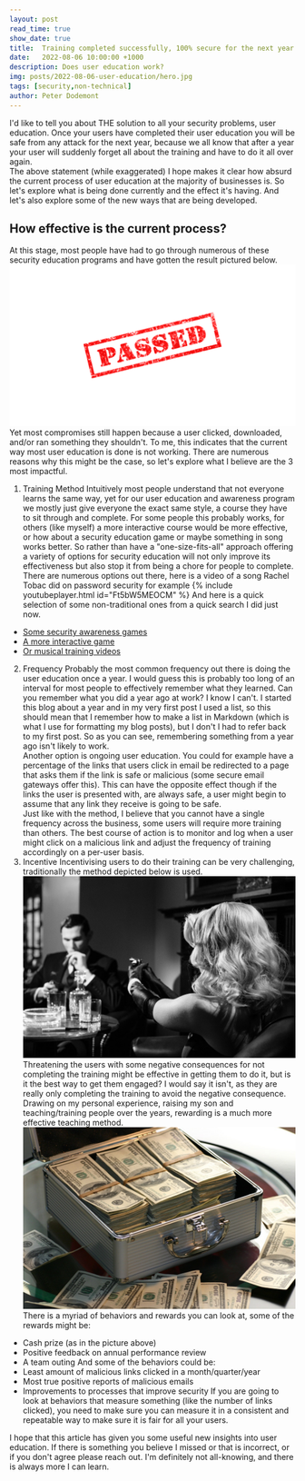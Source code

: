 ```yaml
---
layout: post
read_time: true
show_date: true
title:  Training completed successfully, 100% secure for the next year
date:   2022-08-06 10:00:00 +1000
description: Does user education work?
img: posts/2022-08-06-user-education/hero.jpg
tags: [security,non-technical]
author: Peter Dodemont
---
```

I'd like to tell you about THE solution to all your security problems, user education. Once your users have completed their user education you will be safe from any attack for the next year, because we all know that after a year your user will suddenly forget all about the training and have to do it all over again.  
The above statement (while exaggerated) I hope makes it clear how absurd the current process of user education at the majority of businesses is. So let's explore what is being done currently and the effect it's having. And let's also explore some of the new ways that are being developed.

## How effective is the current process?

At this stage, most people have had to go through numerous of these security education programs and have gotten the result pictured below.  
![Word passed in red in the form of a stamp](/assets/img/posts/2022-08-06-user-education/passed.png "Passed Stamp")  
Yet most compromises still happen because a user clicked, downloaded, and/or ran something they shouldn't. To me, this indicates that the current way most user education is done is not working. There are numerous reasons why this might be the case, so let's explore what I believe are the 3 most impactful. 
1. Training Method
Intuitively most people understand that not everyone learns the same way, yet for our user education and awareness program we mostly just give everyone the exact same style, a course they have to sit through and complete. For some people this probably works, for others (like myself) a more interactive course would be more effective, or how about a security education game or maybe something in song works better. So rather than have a "one-size-fits-all" approach offering a variety of options for security education will not only improve its effectiveness but also stop it from being a chore for people to complete.  
There are numerous options out there, here is a video of a song Rachel Tobac did on password security for example
{% include youtubeplayer.html id="Ft5bW5MEOCM" %}
And here is a quick selection of some non-traditional ones from a quick search I did just now.
- [Some security awareness games](https://www.cdse.edu/Training/Security-Awareness-Games/)
- [A more interactive game](https://teachprivacy.com/privacy-and-security-training-games/)
- [Or musical training videos](https://twitter.com/RachelTobac/status/1554444909993607170)
2. Frequency
Probably the most common frequency out there is doing the user education once a year. I would guess this is probably too long of an interval for most people to effectively remember what they learned. Can you remember what you did a year ago at work? I know I can't. I started this blog about a year and in my very first post I used a list, so this should mean that I remember how to make a list in Markdown (which is what I use for formatting my blog posts), but I don't I had to refer back to my first post. So as you can see, remembering something from a year ago isn't likely to work.  
Another option is ongoing user education. You could for example have a percentage of the links that users click in email be redirected to a page that asks them if the link is safe or malicious (some secure email gateways offer this). This can have the opposite effect though if the links the user is presented with, are always safe, a user might begin to assume that any link they receive is going to be safe.  
Just like with the method, I believe that you cannot have a single frequency across the business, some users will require more training than others. The best course of action is to monitor and log when a user might click on a malicious link and adjust the frequency of training accordingly on a per-user basis.
3. Incentive
Incentivising users to do their training can be very challenging, traditionally the method depicted below is used.  
![Woman with light hair pointing a gun at a man with dark hair across a table, in black and white](/assets/img/posts/2022-08-06-user-education/threat.jpg "Threat")  
Threatening the users with some negative consequences for not completing the training might be effective in getting them to do it, but is it the best way to get them engaged? I would say it isn't, as they are really only completing the training to avoid the negative consequence.  
Drawing on my personal experience, raising my son and teaching/training people over the years, rewarding is a much more effective teaching method.  
![Small metal money box full of cash in 3 neat stacks](/assets/img/posts/2022-08-06-user-education/reward.jpg "Reward")  
There is a myriad of behaviors and rewards you can look at, some of the rewards might be:
- Cash prize (as in the picture above)
- Positive feedback on annual performance review
- A team outing
And some of the behaviors could be:
- Least amount of malicious links clicked in a month/quarter/year
- Most true positive reports of malicious emails
- Improvements to processes that improve security
If you are going to look at behaviors that measure something (like the number of links clicked), you need to make sure you can measure it in a consistent and repeatable way to make sure it is fair for all your users.

I hope that this article has given you some useful new insights into user education. If there is something you believe I missed or that is incorrect, or if you don't agree please reach out. I'm definitely not all-knowing, and there is always more I can learn.
